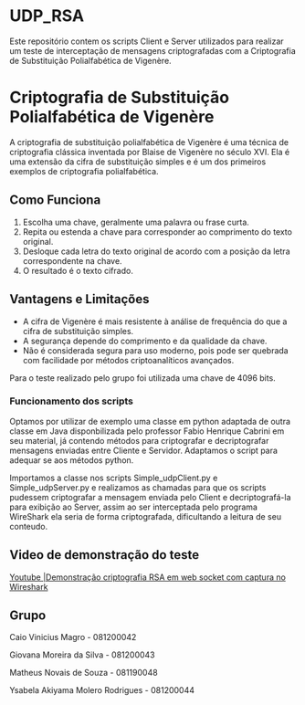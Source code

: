 # UDP_RSA
Este repositório contem os scripts Client e Server utilizados para realizar um teste de interceptação de mensagens criptografadas com a Criptografia de Substituição Polialfabética de Vigenère.

# Criptografia de Substituição Polialfabética de Vigenère

A criptografia de substituição polialfabética de Vigenère é uma técnica de criptografia clássica inventada por Blaise de Vigenère no século XVI. Ela é uma extensão da cifra de substituição simples e é um dos primeiros exemplos de criptografia polialfabética.

## Como Funciona

1. Escolha uma chave, geralmente uma palavra ou frase curta.
2. Repita ou estenda a chave para corresponder ao comprimento do texto original.
3. Desloque cada letra do texto original de acordo com a posição da letra correspondente na chave.
4. O resultado é o texto cifrado.

## Vantagens e Limitações

- A cifra de Vigenère é mais resistente à análise de frequência do que a cifra de substituição simples.
- A segurança depende do comprimento e da qualidade da chave.
- Não é considerada segura para uso moderno, pois pode ser quebrada com facilidade por métodos criptoanalíticos avançados.

Para o teste realizado pelo grupo foi utilizada uma chave de 4096 bits.
### Funcionamento dos scripts
Optamos por utilizar de exemplo uma classe em python adaptada de outra classe em Java disponbilizada pelo professor Fabio Henrique Cabrini em seu material, já contendo métodos para criptografar e decriptografar mensagens enviadas entre Cliente e Servidor. Adaptamos o script para adequar se aos métodos python.

Importamos a classe nos scripts Simple_udpClient.py e Simple_udpServer.py e realizamos as chamadas para que os scripts pudessem criptografar a mensagem enviada pelo Client e decriptografá-la para exibição ao Server, assim ao ser interceptada pelo programa WireShark ela seria de forma criptografada, dificultando a leitura de seu conteudo.

## Video de demonstração do teste
[Youtube |Demonstração criptografia RSA em web socket com captura no Wireshark](https://youtu.be/krKSIm_YvRA)
## Grupo
Caio Vinicius Magro - 081200042

Giovana Moreira da Silva - 081200043

Matheus Novais de Souza - 081190048

Ysabela Akiyama Molero Rodrigues - 081200044
